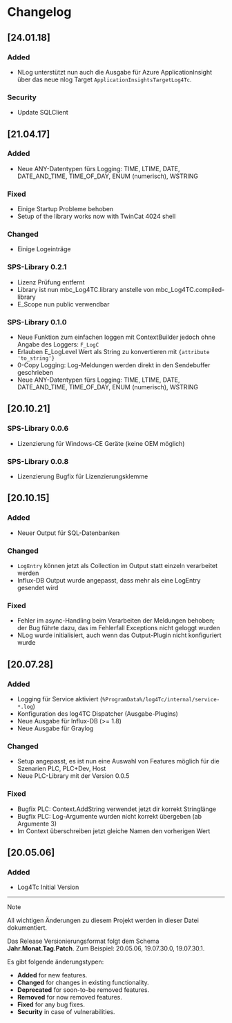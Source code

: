 # Changelog

## [24.01.18]
### Added
- NLog unterstützt nun auch die Ausgabe für Azure ApplicationInsight über das neue nlog Target `ApplicationInsightsTargetLog4Tc`.

### Security
- Update SQLClient

## [21.04.17]
### Added
- Neue ANY-Datentypen fürs Logging: TIME, LTIME, DATE, DATE_AND_TIME, TIME_OF_DAY, ENUM (numerisch), WSTRING

### Fixed
- Einige Startup Probleme behoben
- Setup of the library works now with TwinCat 4024 shell 

### Changed
- Einige Logeinträge

### SPS-Library 0.2.1
- Lizenz Prüfung entfernt
- Library ist nun mbc_Log4TC.library anstelle von mbc_Log4TC.compiled-library
- E_Scope nun public verwendbar

### SPS-Library 0.1.0

- Neue Funktion zum einfachen loggen mit ContextBuilder jedoch ohne Angabe des Loggers: `F_LogC`
- Erlauben E_LogLevel Wert als String zu konvertieren mit `{attribute 'to_string'}`
- 0-Copy Logging: Log-Meldungen werden direkt in den Sendebuffer geschrieben
- Neue ANY-Datentypen fürs Logging: TIME, LTIME, DATE, DATE_AND_TIME, TIME_OF_DAY, ENUM (numerisch), WSTRING

## [20.10.21]
### SPS-Library 0.0.6
* Lizenzierung für Windows-CE Geräte (keine OEM möglich)
### SPS-Library 0.0.8
* Lizenzierung Bugfix für Lizenzierungsklemme

## [20.10.15]
### Added
* Neuer Output für SQL-Datenbanken

### Changed
* `LogEntry` können jetzt als Collection im Output statt einzeln verarbeitet werden
* Influx-DB Output wurde angepasst, dass mehr als eine LogEntry gesendet wird

### Fixed
* Fehler im async-Handling beim Verarbeiten der Meldungen behoben; der Bug führte dazu, das im Fehlerfall Exceptions nicht geloggt wurden
* NLog wurde initialisiert, auch wenn das Output-Plugin nicht konfiguriert wurde


## [20.07.28]
### Added

* Logging für Service aktiviert (`%ProgramData%/log4Tc/internal/service-*.log`)
* Konfiguration des log4TC Dispatcher (Ausgabe-Plugins)
* Neue Ausgabe für Influx-DB (>= 1.8)
* Neue Ausgabe für Graylog

### Changed

* Setup angepasst, es ist nun eine Auswahl von Features möglich für die Szenarien PLC, PLC+Dev, Host
* Neue PLC-Library mit der Version 0.0.5

### Fixed

* Bugfix PLC: Context.AddString verwendet jetzt dir korrekt Stringlänge
* Bugfix PLC: Log-Argumente wurden nicht korrekt übergeben (ab Argumente 3)
* Im Context überschreiben jetzt gleiche Namen den vorherigen Wert

## [20.05.06]
### Added
- Log4Tc Initial Version

---

> [!NOTE]
> All wichtigen Änderungen zu diesem Projekt werden in dieser Datei dokumentiert.
>
> Das Release Versionierungsformat folgt dem Schema **Jahr.Monat.Tag.Patch**. Zum Beispiel: 20.05.06, 19.07.30.0, 19.07.30.1.
> 
> Es gibt folgende änderungstypen:
> - **Added** for new features.
> - **Changed** for changes in existing functionality.
> - **Deprecated** for soon-to-be removed features.
> - **Removed** for now removed features.
> - **Fixed** for any bug fixes.
> - **Security** in case of vulnerabilities.
